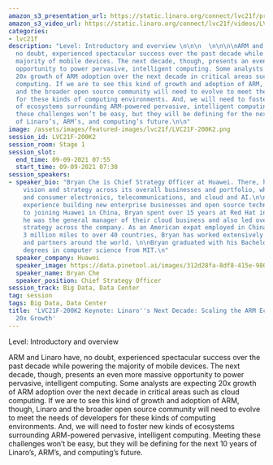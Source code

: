 ```yaml
---
amazon_s3_presentation_url: https://static.linaro.org/connect/lvc21f/presentations/LVC21F-200K2.pdf
amazon_s3_video_url: https://static.linaro.org/connect/lvc21f/videos/LVC21F-200K2.mp4
categories:
- lvc21f
description: "Level: Introductory and overview \n\n\n  \n\n\n\nARM and Linaro have,
  no doubt, experienced spectacular success over the past decade while powering the
  majority of mobile devices. The next decade, though, presents an even more massive
  opportunity to power pervasive, intelligent computing. Some analysts are expecting
  20x growth of ARM adoption over the next decade in critical areas such as cloud
  computing. If we are to see this kind of growth and adoption of ARM, though, Linaro
  and the broader open source community will need to evolve to meet the needs of developers
  for these kinds of computing environments. And, we will need to foster new kinds
  of ecosystems surrounding ARM-powered pervasive, intelligent computing. Meeting
  these challenges won’t be easy, but they will be defining for the next 10 years
  of Linaro’s, ARM’s, and computing’s future.\n\n"
image: /assets/images/featured-images/lvc21f/LVC21F-200K2.png
session_id: LVC21F-200K2
session_room: Stage 1
session_slot:
  end_time: 09-09-2021 07:55
  start_time: 09-09-2021 07:30
session_speakers:
- speaker_bio: "Bryan Che is Chief Strategy Officer at Huawei. There, he leads Huawei’s
    vision and strategy across its overall businesses and portfolio, which spans mobile
    and consumer electronics, telecommunications, and cloud and AI.\n\nBryan has tremendous
    experience building new enterprise businesses and open source technologies. Prior
    to joining Huawei in China, Bryan spent over 15 years at Red Hat in the US, where
    he was the general manager of their cloud business and also led overall product
    strategy across the company. As an American expat employed in China who has traveled
    3 million miles to over 40 countries, Bryan has worked extensively with many customers
    and partners around the world. \n\nBryan graduated with his Bachelors and Masters
    degrees in computer science from MIT.\n"
  speaker_company: Huawei
  speaker_image: https://data.pinetool.ai/images/312d28fa-8df8-415e-9800-e975be6b649b.png
  speaker_name: Bryan Che
  speaker_position: Chief Strategy Officer
session_track: Big Data, Data Center
tag: session
tags: Big Data, Data Center
title: 'LVC21F-200K2 Keynote: Linaro''s Next Decade: Scaling the ARM Ecosystem for
  20x Growth'
---
```


Level: Introductory and overview 


  



ARM and Linaro have, no doubt, experienced spectacular success over the past decade while powering the majority of mobile devices. The next decade, though, presents an even more massive opportunity to power pervasive, intelligent computing. Some analysts are expecting 20x growth of ARM adoption over the next decade in critical areas such as cloud computing. If we are to see this kind of growth and adoption of ARM, though, Linaro and the broader open source community will need to evolve to meet the needs of developers for these kinds of computing environments. And, we will need to foster new kinds of ecosystems surrounding ARM-powered pervasive, intelligent computing. Meeting these challenges won’t be easy, but they will be defining for the next 10 years of Linaro’s, ARM’s, and computing’s future.